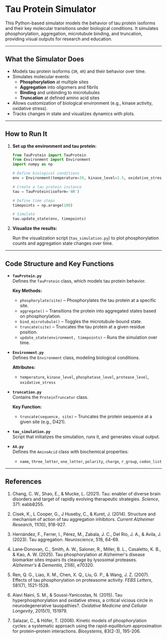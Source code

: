 # Tau Protein Simulator

This Python-based simulator models the behavior of tau protein isoforms and their key molecular transitions under biological conditions. It simulates phosphorylation, aggregation, microtubule binding, and truncation, providing visual outputs for research and education.

---

## What the Simulator Does

- Models tau protein isoforms (`3R`, `4R`) and their behavior over time.
- Simulates molecular events:
  - **Phosphorylation** at multiple sites
  - **Aggregation** into oligomers and fibrils
  - **Binding** and unbinding to microtubules
  - **Truncation** at defined amino acid sites
- Allows customization of biological environment (e.g., kinase activity, oxidative stress).
- Tracks changes in state and visualizes dynamics with plots.

---

## How to Run It

1. **Set up the environment and tau protein:**

   ```python
   from TauProtein import TauProtein
   from Environment import Environment
   import numpy as np

   # Define biological conditions
   env = Environment(temperature=39, kinase_level=1.5, oxidative_stress=0.2)

   # Create a tau protein instance
   tau = TauProtein(isoform='4R')

   # Define time steps
   timepoints = np.arange(100)

   # Simulate
   tau.update_state(env, timepoints)
   ```

2. **Visualize the results:**

   Run the visualization script (`tau_simulation.py`) to plot phosphorylation counts and aggregation state changes over time.

---

## Code Structure and Key Functions

- **`TauProtein.py`**  
  Defines the `TauProtein` class, which models tau protein behavior.

  **Key Methods:**
  - `phosphorylate(site)` – Phosphorylates the tau protein at a specific site.
  - `aggregate()` – Transitions the protein into aggregated states based on phosphorylation.
  - `bind_microtubule()` – Toggles the microtubule-bound state.
  - `truncate(site)` – Truncates the tau protein at a given residue position.
  - `update_state(environment, timepoints)` – Runs the simulation over time.

- **`Environment.py`**  
  Defines the `Environment` class, modeling biological conditions.

  **Attributes:**
  - `temperature`, `kinase_level`, `phosphatase_level`, `protease_level`, `oxidative_stress`

- **`truncation.py`**  
  Contains the `ProteinTruncator` class.

  **Key Function:**
  - `truncate(sequence, site)` – Truncates the protein sequence at a given site (e.g., D421).

- **`tau_simulation.py`**  
  Script that initializes the simulation, runs it, and generates visual output.

- **`AA.py`**  
  Defines the `AminoAcid` class with biochemical properties:
  - `name`, `three_letter`, `one_letter`, `polarity`, `charge`, `r_group`, `codon_list`

---

## References

1. Chang, C. W., Shao, E., & Mucke, L. (2021). Tau: enabler of diverse brain disorders and target of rapidly evolving therapeutic strategies. *Science*, 371: eabb8255.

2. Cisek, K., L Cooper, G., J Huseby, C., & Kuret, J. (2014). Structure and mechanism of action of tau aggregation inhibitors. *Current Alzheimer Research*, 11(10), 918-927.

3. Hernández, F., Ferrer, I., Pérez, M., Zabala, J. C., Del Rio, J. A., & Avila, J. (2023). Tau aggregation. *Neuroscience*, 518, 64-69.

4. Lane‐Donovan, C., Smith, A. W., Saloner, R., Miller, B. L., Casaletto, K. B., & Kao, A. W. (2025). Tau phosphorylation at Alzheimer's disease biomarker sites impairs its cleavage by lysosomal proteases. *Alzheimer's & Dementia*, 21(6), e70320.

5. Ren, Q. G., Liao, X. M., Chen, X. Q., Liu, G. P., & Wang, J. Z. (2007). Effects of tau phosphorylation on proteasome activity. *FEBS Letters*, 581(7), 1521-1528.

6. Alavi Naini, S. M., & Soussi-Yanicostas, N. (2015). Tau hyperphosphorylation and oxidative stress, a critical vicious circle in neurodegenerative tauopathies?. *Oxidative Medicine and Cellular Longevity*, 2015(1), 151979.

7. Salazar, C., & Höfer, T. (2006). Kinetic models of phosphorylation cycles: a systematic approach using the rapid-equilibrium approximation for protein–protein interactions. *Biosystems*, 83(2-3), 195-206.
